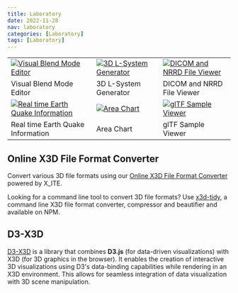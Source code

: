 ```yaml
---
title: Laboratory
date: 2022-11-28
nav: laboratory
categories: [Laboratory]
tags: [Laboratory]
---
```

<style>
table.examples td {
  width: 33.33333%;
}
</style>

<table class="slim-table">
  <tr>
    <td>
      <a href="../x3d-visual-blend-mode-editor/"><img src="/assets/img/laboratory/blend-mode.png" alt="Visual Blend Mode Editor"/></a>
    </td>
    <td>
      <a href="../3d-l-system-generator/"><img src="/assets/img/laboratory/l-system.png" alt="3D L-System Generator"/></a>
    </td>
    <td>
      <a href="../online-dicom-and-nrrd-file-viewer/"><img src="/assets/img/laboratory/dicom-nrrd.png" alt="DICOM and NRRD File Viewer"/></a>
    </td>
  </tr>
  <tr>
    <td>Visual Blend Mode Editor</td>
    <td>3D L-System Generator</td>
    <td>DICOM and NRRD File Viewer</td>
  </tr>
  <tr>
    <td>
      <a href="../real-time-earth-quake-information/"><img src="/assets/img/laboratory/earthquake.png" alt="Real time Earth Quake Information"/></a>
    </td>
    <td>
      <a href="../area-chart/"><img src="/assets/img/laboratory/area-chart.png" alt="Area Chart"/></a>
    </td>
    <td>
      <a href="../gltf-sample-viewer/"><img src="/assets/img/laboratory/gltf.png" alt="glTF Sample Viewer"/></a>
    </td>
  </tr>
  <tr>
    <td>Real time Earth Quake Information</td>
    <td>Area Chart</td>
    <td>glTF Sample Viewer</td>
  </tr>
</table>

## Online X3D File Format Converter

Convert various 3D file formats using our [Online X3D File Format Converter](../x3d-file-converter/) powered by X_ITE.

Looking for a command line tool to convert 3D file formats? Use [x3d-tidy](https://www.npmjs.com/package/x3d-tidy), a command line X3D file format converter, compressor and beautifier and available on NPM.

## D3-X3D

[D3-X3D](../d3-x3d) is a library that combines **D3.js** (for data-driven visualizations) with X3D (for 3D graphics in the browser). It enables the creation of interactive 3D visualizations using D3's data-binding capabilities while rendering in an X3D environment. This allows for seamless integration of data visualization with 3D scene manipulation.
